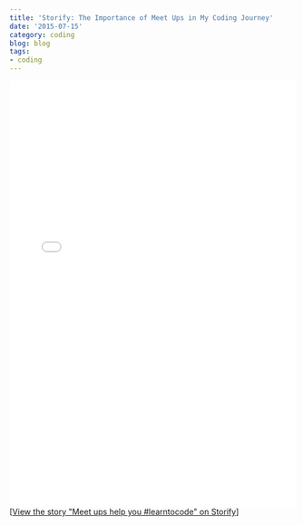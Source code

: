 ```yaml
---
title: 'Storify: The Importance of Meet Ups in My Coding Journey'
date: '2015-07-15'
category: coding
blog: blog
tags:
- coding
---
```


<div class="storify"><iframe src="//storify.com/NikkiLizMurray/meet-ups-help-you-learntocode/embed?header=false&template=slideshow" width="100%" height="750" frameborder="no" allowtransparency="true"></iframe><script src="//storify.com/NikkiLizMurray/meet-ups-help-you-learntocode.js?header=false&template=slideshow"></script><noscript>[<a href="//storify.com/NikkiLizMurray/meet-ups-help-you-learntocode" target="_blank">View the story "Meet ups help you #learntocode" on Storify</a>]</noscript></div>
